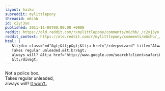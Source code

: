 ```yaml
---
layout: haiku
subreddit: mylittlepony
threadid: m6chb
id: c2yj3yo
published: 2011-11-09T00:00:00 +0000
reddit: https://old.reddit.com/r/mylittlepony/comments/m6chb/_/c2yj3yo
reddit_context: https://old.reddit.com/r/mylittlepony/comments/m6chb/_/c2yj3yo?context=3
html: |
   &lt;div class="md"&gt;&lt;p&gt;&lt;a href="/rderpwizard" title="Always Relevant / Pony Doctor&amp;#39;s Companion / Paper Bag Princess"&gt;&lt;/a&gt; Not a police box.&lt;br/&gt;
   Takes regular unleaded,&lt;br/&gt;
   always will? &lt;a href="http://www.google.com/search?client=safari&amp;amp;rls=en&amp;amp;q=electric+dmc&amp;amp;ie=UTF-8&amp;amp;oe=UTF-8&amp;amp;redir_esc=&amp;amp;ei=RAS7TonSN-OWiQKqvYSeDA#sclient=psy-ab&amp;amp;hl=en&amp;amp;client=safari&amp;amp;rls=en&amp;amp;tbm=nws&amp;amp;source=hp&amp;amp;q=electric+dmc-12&amp;amp;pbx=1&amp;amp;oq=electric+dmc-12&amp;amp;aq=f&amp;amp;aqi=&amp;amp;aql=&amp;amp;gs_sm=e&amp;amp;gs_upl=5077l5227l1l5407l3l2l0l0l0l0l160l315l0.2l2l0&amp;amp;fp=1&amp;amp;biw=1127&amp;amp;bih=1200&amp;amp;bav=on.2,or.r_gc.r_pw.r_cp.,cf.osb&amp;amp;cad=b"&gt;It won&amp;#39;t.&lt;/a&gt;&lt;/p&gt;
   &lt;/div&gt;
---
```


[](/rderpwizard "Always Relevant / Pony Doctor's Companion / Paper Bag Princess") Not a police box.  
Takes regular unleaded,  
always will? [It won't.](http://www.google.com/search?client=safari&amp;rls=en&amp;q=electric+dmc&amp;ie=UTF-8&amp;oe=UTF-8&amp;redir_esc=&amp;ei=RAS7TonSN-OWiQKqvYSeDA#sclient=psy-ab&amp;hl=en&amp;client=safari&amp;rls=en&amp;tbm=nws&amp;source=hp&amp;q=electric+dmc-12&amp;pbx=1&amp;oq=electric+dmc-12&amp;aq=f&amp;aqi=&amp;aql=&amp;gs_sm=e&amp;gs_upl=5077l5227l1l5407l3l2l0l0l0l0l160l315l0.2l2l0&amp;fp=1&amp;biw=1127&amp;bih=1200&amp;bav=on.2,or.r_gc.r_pw.r_cp.,cf.osb&amp;cad=b)